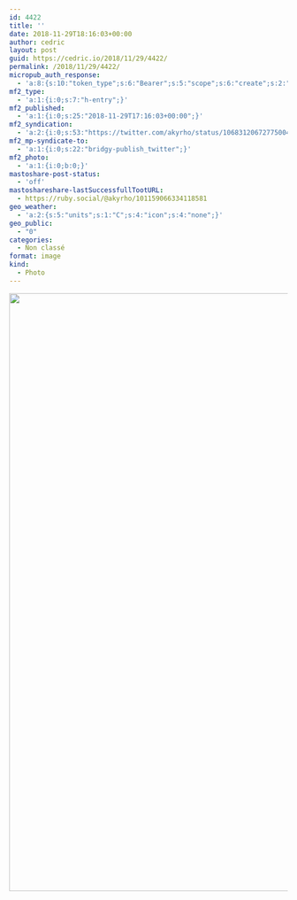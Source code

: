 ```yaml
---
id: 4422
title: ''
date: 2018-11-29T18:16:03+00:00
author: cedric
layout: post
guid: https://cedric.io/2018/11/29/4422/
permalink: /2018/11/29/4422/
micropub_auth_response:
  - 'a:8:{s:10:"token_type";s:6:"Bearer";s:5:"scope";s:6:"create";s:2:"me";s:18:"https://cedric.io/";s:9:"issued_by";s:45:"https://cedric.io/wp-json/indieauth/1.0/token";s:9:"client_id";s:24:"https://ownyourgram.com/";s:9:"issued_at";i:1542116731;s:4:"user";i:1;s:13:"last_accessed";i:1543540408;}'
mf2_type:
  - 'a:1:{i:0;s:7:"h-entry";}'
mf2_published:
  - 'a:1:{i:0;s:25:"2018-11-29T17:16:03+00:00";}'
mf2_syndication:
  - 'a:2:{i:0;s:53:"https://twitter.com/akyrho/status/1068312067277500417";i:1;s:40:"https://www.instagram.com/p/BqxbSmhHz6l/";}'
mf2_mp-syndicate-to:
  - 'a:1:{i:0;s:22:"bridgy-publish_twitter";}'
mf2_photo:
  - 'a:1:{i:0;b:0;}'
mastoshare-post-status:
  - 'off'
mastoshareshare-lastSuccessfullTootURL:
  - https://ruby.social/@akyrho/101159066334118581
geo_weather:
  - 'a:2:{s:5:"units";s:1:"C";s:4:"icon";s:4:"none";}'
geo_public:
  - "0"
categories:
  - Non classé
format: image
kind:
  - Photo
---
```

<img src="https://instagram.flux1-1.fna.fbcdn.net/vp/ff8035c41f937cb770f4f0834ed09b63/5CA80232/t51.2885-15/e35/46540497_518290725353645_5284074547783213122_n.jpg" width="1080" height="1080" class="alignnone size-medium" />